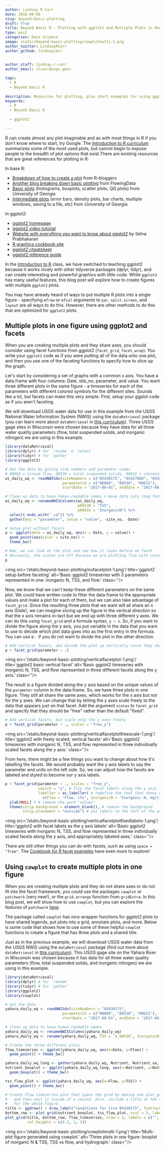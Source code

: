 ```yaml
---
author: Lindsay R Carr
date: 2018-08-09
slug: beyond-basic-plotting
draft: True
title: Beyond Basic R - Plotting with ggplot2 and Multiple Plots in One Figure
type: post
categories: Data Science
image: static/beyond-basic-plotting/cowplotmulti-1.png
author_twitter: LindsayRCarr
author_github: lindsaycarr
 
 
author_staff: lindsay-r-carr
author_email: <lcarr@usgs.gov>

tags: 
  - R
  - Beyond Basic R
 
description: Resources for plotting, plus short examples for using ggplot2 for common use-cases and adding USGS style.
keywords:
  - R
  - Beyond Basic R
 
  - ggplot2
 
---
```

R can create almost any plot imaginable and as with most things in R if you don’t know where to start, try Google. The [Introduction to R curriculum](https://owi.usgs.gov/R/training-curriculum/intro-curriculum) summarizes some of the most used plots, but cannot begin to expose people to the breadth of plot options that exist.There are existing resources that are great references for plotting in R:

In base R:

-   [Breakdown of how to create a plot](https://www.r-bloggers.com/how-to-plot-a-graph-in-r/) from R-bloggers
-   [Another blog breaking down basic plotting](https://flowingdata.com/2012/12/17/getting-started-with-charts-in-r/) from FlowingData
-   [Basic plots](https://www.cyclismo.org/tutorial/R/plotting.html) (histograms, boxplots, scatter plots, QQ plots) from University of Georgia
-   [Intermediate plots](https://www.cyclismo.org/tutorial/R/intermediatePlotting.html) (error bars, density plots, bar charts, multiple windows, saving to a file, etc) from University of Georgia

In ggplot2:

-   [ggplot2 homepage](http://ggplot2.tidyverse.org/)
-   [ggplot2 video tutorial](https://www.youtube.com/watch?v=rsG-GgR0aEY)
-   [Website with everything you want to know about ggplot2](http://r-statistics.co/Complete-Ggplot2-Tutorial-Part1-With-R-Code.html) by Selva Prabhakaran
-   [R graphics cookbook site](http://www.cookbook-r.com/Graphs/)
-   [ggplot2 cheatsheet](https://www.rstudio.com/wp-content/uploads/2015/03/ggplot2-cheatsheet.pdf)
-   [ggplot2 reference guide](http://ggplot2.tidyverse.org/reference/)

In the [Introduction to R](https://owi.usgs.gov/R/training-curriculum/intro-curriculum) class, we have switched to teaching ggplot2 because it works nicely with other tidyverse packages (dplyr, tidyr), and can create interesting and powerful graphics with little code. While `ggplot2` has many useful features, this blog post will explore how to create figures with multiple `ggplot2` plots.

You may have already heard of ways to put multiple R plots into a single figure - specifying `mfrow` or `mfcol` arguments to `par`, `split.screen`, and `layout` are all ways to do this. However, there are other methods to do this that are optimized for `ggplot2` plots.

Multiple plots in one figure using ggplot2 and facets
-----------------------------------------------------

When you are creating multiple plots and they share axes, you should consider using facet functions from ggplot2 (`facet_grid`, `facet_wrap`). You write your `ggplot2` code as if you were putting all of the data onto one plot, and then you use one of the faceting functions to specify how to slice up the graph.

Let's start by considering a set of graphs with a common x axis. You have a data.frame with four columns: Date, site\_no, parameter, and value. You want three different plots in the same figure - a timeseries for each of the parameters with different colored symbols for the different sites. Sounds like a lot, but facets can make this very simple. First, setup your ggplot code as if you aren't faceting.

We will download USGS water data for use in this example from the USGS National Water Information System (NWIS) using the `dataRetrieval` package (you can learn more about `dataRetrieval` in [this curriculum](https://owi.usgs.gov/R/training-curriculum/usgs-packages/)). Three USGS gage sites in Wisconsin were chosen because they have data for all three water quality parameters (flow, total suspended solids, and inorganic nitrogen) we are using in this example.

``` r
library(dataRetrieval)
library(dplyr) # for `rename` & `select`
library(tidyr) # for `gather`
library(ggplot2)

# Get the data by giving site numbers and parameter codes
# 00060 = stream flow, 00530 = total suspended solids, 00631 = concentration of inorganic nitrogen 
wi_daily_wq <- readNWISdv(siteNumbers = c("05430175", "05427880", "05427927"),
                          parameterCd = c("00060", "00530", "00631"),
                          startDate = "2017-08-01", endDate = "2017-08-31")

# Clean up data to have human-readable names + move data into long format
wi_daily_wq <- renameNWISColumns(wi_daily_wq, 
                                 p00530 = "TSS",
                                 p00631 = "InorganicN") %>% 
  select(-ends_with("_cd")) %>% 
  gather(key = "parameter", value = "value", -site_no, -Date)

# Setup plot without facets
p <- ggplot(data = wi_daily_wq, aes(x = Date, y = value)) + 
  geom_point(aes(color = site_no)) + 
  theme_bw()

# Now, we can look at the plot and see how it looks before we facet
# Obviously, the scales are off because we are plotting flow with concentrations
p
```

<img src='/static/beyond-basic-plotting/nofacetplot-1.png'/ title='ggplot2 setup before faceting' alt='Basic ggplot2 timeseries with 3 parameters represented in one: inorganic N, TSS, and flow.' class=''/>

Now, we know that we can't keep these different parameters on the same plot. We could have written code to filter the data frame to the appropriate values and make a plot for each of them, but we can also take advantage of `facet_grid`. Since the resulting three plots that we want will all share an x axis (Date), we can imagine slicing up the figure in the vertical direction so that the x axis remains in-tact but we end up with three different y axes. We can do this using `facet_grid` and a formula syntax, `y ~ x`. So, if you want to divide the figure along the y axis, you put variable in the data that you want to use to decide which plot data goes into as the first entry in the formula. You can use a `.` if you do not want to divide the plot in the other direction.

``` r
# Add vertical facets, aka divide the plot up vertically since they share an x axis
p + facet_grid(parameter ~ .)
```

<img src='/static/beyond-basic-plotting/verticalfacetplot-1.png'/ title='ggplot2 basic vertical facet' alt='Basic ggplot2 timeseries with inorganic N, TSS, and flow represented in three different facets along the y axis.' class=''/>

The result is a figure divided along the y axis based on the unique values of the `parameter` column in the data.frame. So, we have three plots in one figure. They still all share the same axes, which works for the x axis but not for the y axes. We can change that by letting the y axes scale freely to the data that appears just on that facet. Add the argument `scales` to `facet_grid` and specify that they should be "free" rather than the default "fixed".

``` r
# Add vertical facets, but scale only the y axes freely
p + facet_grid(parameter ~ ., scales = "free_y")
```

<img src='/static/beyond-basic-plotting/verticalfacetplotfreescale-1.png'/ title='ggplot2 with freely scaled, vertical facets' alt='Basic ggplot2 timeseries with inorganic N, TSS, and flow represented in three individually scaled facets along the y axis.' class=''/>

From here, there might be a few things you want to change about how it's labelling the facets. We would probably want the y axis labels to say the parameter and units on the left side. So, we can adjust how the facets are labeled and styled to become our y axis labels.

``` r
p + facet_grid(parameter ~ ., scales = "free_y",
               switch = "y", # flip the facet labels along the y axis from the right side to the left
               labeller = as_labeller( # redefine the text that shows up for the facets
                 c(Flow = "Flow, cfs", InorganicN = "Inorganic N, mg/L", TSS = "TSS, mg/L"))) +
  ylab(NULL) + # remove the word "values"
  theme(strip.background = element_blank(), # remove the background
        strip.placement = "outside") # put labels to the left of the axis text
```

<img src='/static/beyond-basic-plotting/verticalfacetplotfixedlabels-1.png'/ title='ggplot2 with facet labels as the y axis labels' alt='Basic ggplot2 timeseries with inorganic N, TSS, and flow represented in three individually scaled facets along the y axis, and appropriately labeled axes.' class=''/>

There are still other things you can do with facets, such as using `space = "free"`. The [Cookbook for R facet examples](http://www.cookbook-r.com/Graphs/Facets_(ggplot2)/) have even more to explore!

Using `cowplot` to create multiple plots in one figure
------------------------------------------------------

When you are creating multiple plots and they do not share axes or do not fit into the facet framework, you could use the packages `cowplot` or `patchwork` (very new!), or the `grid.arrange` function from `gridExtra`. In this blog post, we will show how to use `cowplot`, but you can explore the features of `patchwork` [here](https://github.com/thomasp85/patchwork).

The package called `cowplot` has nice wrapper functions for ggplot2 plots to have shared legends, put plots into a grid, annotate plots, and more. Below is some code that shows how to use some of these helpful `cowplot` functions to create a figure that has three plots and a shared title.

Just as in the previous example, we will download USGS water data from the USGS NWIS using the `dataRetrieval` package (find out more about `dataRetrieval` in [this curriculum](https://owi.usgs.gov/R/training-curriculum/usgs-packages/)). This USGS gage site on the Yahara River in Wisconsin was chosen because it has data for all three water quality parameters (flow, total suspended solids, and inorganic nitrogen) we are using in this example.

``` r
library(dataRetrieval)
library(dplyr) # for `rename`
library(tidyr) # for `gather`
library(ggplot2)
library(cowplot)

# Get the data
yahara_daily_wq <- readNWISdv(siteNumbers = "05430175", 
                          parameterCd = c("00060", "00530", "00631"),
                          startDate = "2017-08-01", endDate = "2017-08-31")

# Clean up data to have human-readable names
yahara_daily_wq <- renameNWISColumns(yahara_daily_wq)
yahara_daily_wq <- rename(yahara_daily_wq, TSS = `X_00530`, InorganicN = `X_00631`)

# Create the three different plots
flow_timeseries <- ggplot(yahara_daily_wq, aes(x=Date, y=Flow)) + 
  geom_point() + theme_bw()

yahara_daily_wq_long <- gather(yahara_daily_wq, Nutrient, Nutrient_va, TSS, InorganicN)
nutrient_boxplot <- ggplot(yahara_daily_wq_long, aes(x=Nutrient, y=Nutrient_va)) +
  geom_boxplot() + theme_bw()

tss_flow_plot <- ggplot(yahara_daily_wq, aes(x=Flow, y=TSS)) + 
  geom_point() + theme_bw()

# Create Flow timeseries plot that spans the grid by making one plot_grid
#   and then nest it inside of a second. Also, include a title at the top 
#   for the whole figure. 
title <- ggdraw() + draw_label("Conditions for site 05430175", fontface='bold')
bottom_row <- plot_grid(nutrient_boxplot, tss_flow_plot, ncol = 2, labels = "AUTO")
plot_grid(title, bottom_row, flow_timeseries, nrow = 3, labels = c("", "", "C"),
          rel_heights = c(0.2, 1, 1))
```

<img src='/static/beyond-basic-plotting/cowplotmulti-1.png'/ title='Multi-plot figure generated using cowplot.' alt='Three plots in one figure: boxplot of inorganic N & TSS, TSS vs flow, and hydrograph.' class=''/>
